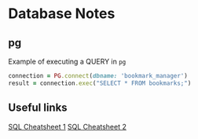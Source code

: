 # Database Notes


## pg

Example of executing a QUERY in ```pg```

``` ruby
connection = PG.connect(dbname: 'bookmark_manager')
result = connection.exec("SELECT * FROM bookmarks;")
```


## Useful links

[SQL Cheatsheet 1](http://www.cheat-sheets.org/sites/sql.su/)
[SQL Cheatsheet 2](https://blog.jasonmeridth.com/posts/postgresql-command-line-cheat-sheet/)
